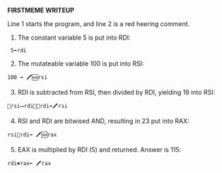 **FIRSTMEME WRITEUP**

Line 1 starts the program, and line 2 is a red heering comment.

1. The constant variable 5 is put into RDI:

` 5➡️rdi`
  
2. The mutateable variable 100 is put into RSI:

`100 ➡️ 🖍🆕rsi`
  
3. RDI is subtracted from RSI, then divided by RDI, yielding 19 into RSI:

`🤜rsi➖rdi🤛➗rdi➡️🖍rsi`
  
4. RSI and RDI are bitwised AND, resulting in 23 put into RAX:

 `rsi💢rdi➡️ 🖍🆕rax`
  
5. EAX is multiplied by RDI (5) and returned. Answer is 115:

`rdi✖rax➡️ 🖍rax`


